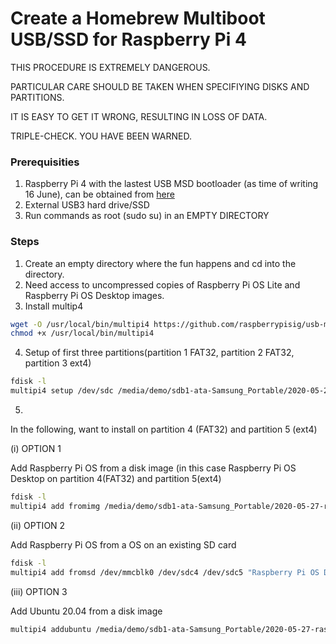 # Create a Homebrew Multiboot USB/SSD for Raspberry Pi 4

THIS PROCEDURE IS EXTREMELY DANGEROUS. 

PARTICULAR CARE SHOULD BE TAKEN WHEN SPECIFIYING DISKS AND PARTITIONS.

IT IS EASY TO GET IT WRONG, RESULTING IN LOSS OF DATA. 

TRIPLE-CHECK. YOU HAVE BEEN WARNED.

### Prerequisities

1.  Raspberry Pi 4 with the lastest USB MSD bootloader (as time of writing 16 June), can be obtained from [here](https://github.com/raspberrypi/rpi-eeprom/blob/master/releases.md)
2. External USB3 hard drive/SSD
3. Run commands as root (sudo su) in an EMPTY DIRECTORY 

### Steps

1. Create an empty directory where the fun happens and cd into the directory.
2. Need access to uncompressed copies of Raspberry Pi OS Lite and Raspberry Pi OS Desktop images.
3. Install multip4 

```sh
wget -O /usr/local/bin/multipi4 https://github.com/raspberrypisig/usb-msd-raspberrypi-multios/raw/master/multipi4
chmod +x /usr/local/bin/multipi4
```

4. Setup of first three partitions(partition 1 FAT32, partition 2 FAT32, partition 3 ext4) 

```sh
fdisk -l
multipi4 setup /dev/sdc /media/demo/sdb1-ata-Samsung_Portable/2020-05-27-raspios-buster-lite-armhf.img
```
5. 

In the following, want to install on partition 4 (FAT32) and partition 5 (ext4)

(i) OPTION 1

Add Raspberry Pi OS from a disk image (in this case Raspberry Pi OS Desktop on partition 4(FAT32) and partition 5(ext4)

```sh
fdisk -l
multipi4 add fromimg /media/demo/sdb1-ata-Samsung_Portable/2020-05-27-raspios-buster-armhf.img /dev/sdc4 /dev/sdc5 "Raspberry Pi OS Desktop"
```

(ii) OPTION 2

Add Raspberry Pi OS from a OS on an existing SD card 

```sh
fdisk -l
multipi4 add fromsd /dev/mmcblk0 /dev/sdc4 /dev/sdc5 "Raspberry Pi OS Desktop"
```

(iii) OPTION 3

Add Ubuntu 20.04 from a disk image

```sh
multipi4 addubuntu /media/demo/sdb1-ata-Samsung_Portable/2020-05-27-raspios-buster-armhf.img /dev/sdc4 /dev/sdc5 "Ubuntu 20.04"
```



